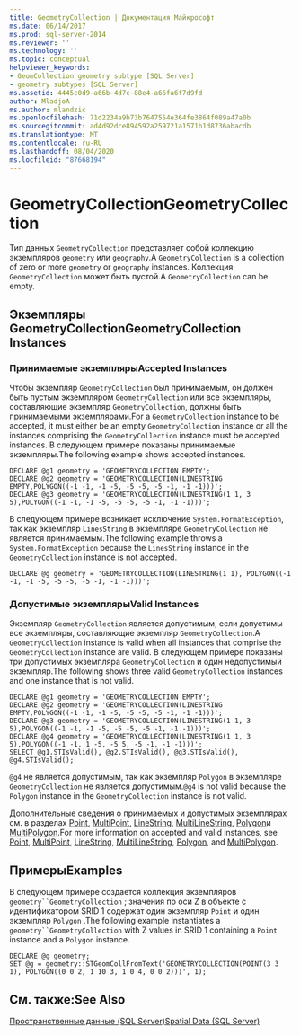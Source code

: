```yaml
---
title: GeometryCollection | Документация Майкрософт
ms.date: 06/14/2017
ms.prod: sql-server-2014
ms.reviewer: ''
ms.technology: ''
ms.topic: conceptual
helpviewer_keywords:
- GeomCollection geometry subtype [SQL Server]
- geometry subtypes [SQL Server]
ms.assetid: 4445c0d9-a66b-4d7c-88e4-a66fa6f7d9fd
author: MladjoA
ms.author: mlandzic
ms.openlocfilehash: 71d2234a9b73b7647554e364fe3864f089a47a0b
ms.sourcegitcommit: ad4d92dce894592a259721a1571b1d8736abacdb
ms.translationtype: MT
ms.contentlocale: ru-RU
ms.lasthandoff: 08/04/2020
ms.locfileid: "87668194"
---
```

# <a name="geometrycollection"></a><span data-ttu-id="18ec7-102">GeometryCollection</span><span class="sxs-lookup"><span data-stu-id="18ec7-102">GeometryCollection</span></span>
  <span data-ttu-id="18ec7-103">Тип данных `GeometryCollection` представляет собой коллекцию экземпляров `geometry` или `geography`.</span><span class="sxs-lookup"><span data-stu-id="18ec7-103">A `GeometryCollection` is a collection of zero or more `geometry` or `geography` instances.</span></span> <span data-ttu-id="18ec7-104">Коллекция `GeometryCollection` может быть пустой.</span><span class="sxs-lookup"><span data-stu-id="18ec7-104">A `GeometryCollection` can be empty.</span></span>  
  
## <a name="geometrycollection-instances"></a><span data-ttu-id="18ec7-105">Экземпляры GeometryCollection</span><span class="sxs-lookup"><span data-stu-id="18ec7-105">GeometryCollection Instances</span></span>  
  
### <a name="accepted-instances"></a><span data-ttu-id="18ec7-106">Принимаемые экземпляры</span><span class="sxs-lookup"><span data-stu-id="18ec7-106">Accepted Instances</span></span>  
 <span data-ttu-id="18ec7-107">Чтобы экземпляр `GeometryCollection` был принимаемым, он должен быть пустым экземпляром `GeometryCollection` или все экземпляры, составляющие экземпляр `GeometryCollection`, должны быть принимаемыми экземплярами.</span><span class="sxs-lookup"><span data-stu-id="18ec7-107">For a `GeometryCollection` instance to be accepted, it must either be an empty `GeometryCollection` instance or all the instances comprising the `GeometryCollection` instance must be accepted instances.</span></span> <span data-ttu-id="18ec7-108">В следующем примере показаны принимаемые экземпляры.</span><span class="sxs-lookup"><span data-stu-id="18ec7-108">The following example shows accepted instances.</span></span>  
  
```  
DECLARE @g1 geometry = 'GEOMETRYCOLLECTION EMPTY';  
DECLARE @g2 geometry = 'GEOMETRYCOLLECTION(LINESTRING EMPTY,POLYGON((-1 -1, -1 -5, -5 -5, -5 -1, -1 -1)))';  
DECLARE @g3 geometry = 'GEOMETRYCOLLECTION(LINESTRING(1 1, 3 5),POLYGON((-1 -1, -1 -5, -5 -5, -5 -1, -1 -1)))';  
```  
  
 <span data-ttu-id="18ec7-109">В следующем примере возникает исключение `System.FormatException`, так как экземпляр `LinesString` в экземпляре `GeometryCollection` не является принимаемым.</span><span class="sxs-lookup"><span data-stu-id="18ec7-109">The following example throws a `System.FormatException` because the `LinesString` instance in the `GeometryCollection` instance is not accepted.</span></span>  
  
```  
DECLARE @g geometry = 'GEOMETRYCOLLECTION(LINESTRING(1 1), POLYGON((-1 -1, -1 -5, -5 -5, -5 -1, -1 -1)))';  
```  
  
### <a name="valid-instances"></a><span data-ttu-id="18ec7-110">Допустимые экземпляры</span><span class="sxs-lookup"><span data-stu-id="18ec7-110">Valid Instances</span></span>  
 <span data-ttu-id="18ec7-111">Экземпляр `GeometryCollection` является допустимым, если допустимы все экземпляры, составляющие экземпляр `GeometryCollection`.</span><span class="sxs-lookup"><span data-stu-id="18ec7-111">A `GeometryCollection` instance is valid when all instances that comprise the `GeometryCollection` instance are valid.</span></span> <span data-ttu-id="18ec7-112">В следующем примере показаны три допустимых экземпляра `GeometryCollection` и один недопустимый экземпляр.</span><span class="sxs-lookup"><span data-stu-id="18ec7-112">The following shows three valid `GeometryCollection` instances and one instance that is not valid.</span></span>  
  
```  
DECLARE @g1 geometry = 'GEOMETRYCOLLECTION EMPTY';  
DECLARE @g2 geometry = 'GEOMETRYCOLLECTION(LINESTRING EMPTY,POLYGON((-1 -1, -1 -5, -5 -5, -5 -1, -1 -1)))';  
DECLARE @g3 geometry = 'GEOMETRYCOLLECTION(LINESTRING(1 1, 3 5),POLYGON((-1 -1, -1 -5, -5 -5, -5 -1, -1 -1)))';  
DECLARE @g4 geometry = 'GEOMETRYCOLLECTION(LINESTRING(1 1, 3 5),POLYGON((-1 -1, 1 -5, -5 5, -5 -1, -1 -1)))';  
SELECT @g1.STIsValid(), @g2.STIsValid(), @g3.STIsValid(), @g4.STIsValid();  
```  
  
 <span data-ttu-id="18ec7-113">`@g4` не является допустимым, так как экземпляр `Polygon` в экземпляре `GeometryCollection` не является допустимым.</span><span class="sxs-lookup"><span data-stu-id="18ec7-113">`@g4` is not valid because the `Polygon` instance in the `GeometryCollection` instance is not valid.</span></span>  
  
 <span data-ttu-id="18ec7-114">Дополнительные сведения о принимаемых и допустимых экземплярах см. в разделах [Point](point.md), [MultiPoint](multipoint.md), [LineString](linestring.md), [MultiLineString](multilinestring.md), [Polygon](polygon.md)и [MultiPolygon](multipolygon.md).</span><span class="sxs-lookup"><span data-stu-id="18ec7-114">For more information on accepted and valid instances, see [Point](point.md), [MultiPoint](multipoint.md), [LineString](linestring.md), [MultiLineString](multilinestring.md), [Polygon](polygon.md), and [MultiPolygon](multipolygon.md).</span></span>  
  
## <a name="examples"></a><span data-ttu-id="18ec7-115">Примеры</span><span class="sxs-lookup"><span data-stu-id="18ec7-115">Examples</span></span>  
 <span data-ttu-id="18ec7-116">В следующем примере создается коллекция экземпляров `geometry``GeometryCollection` ; значения по оси Z в объекте с идентификатором SRID 1 содержат один экземпляр `Point` и один экземпляр `Polygon` .</span><span class="sxs-lookup"><span data-stu-id="18ec7-116">The following example instantiates a `geometry``GeometryCollection` with Z values in SRID 1 containing a `Point` instance and a `Polygon` instance.</span></span>  
  
```  
DECLARE @g geometry;  
SET @g = geometry::STGeomCollFromText('GEOMETRYCOLLECTION(POINT(3 3 1), POLYGON((0 0 2, 1 10 3, 1 0 4, 0 0 2)))', 1);  
```  
  
## <a name="see-also"></a><span data-ttu-id="18ec7-117">См. также:</span><span class="sxs-lookup"><span data-stu-id="18ec7-117">See Also</span></span>  
 [<span data-ttu-id="18ec7-118">Пространственные данные (SQL Server)</span><span class="sxs-lookup"><span data-stu-id="18ec7-118">Spatial Data &#40;SQL Server&#41;</span></span>](spatial-data-sql-server.md)  
  
  
